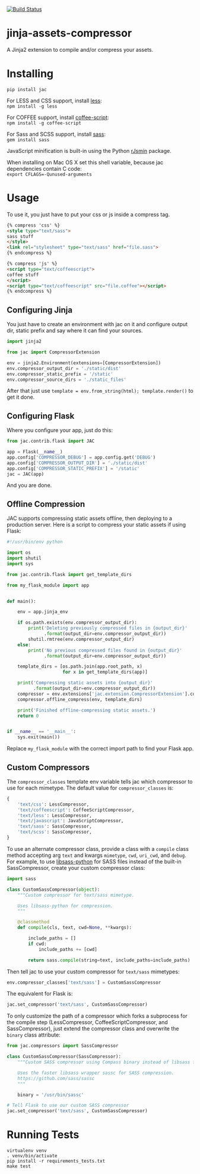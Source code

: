 [![Build Status](https://travis-ci.org/jaysonsantos/jinja-assets-compressor.png?branch=master)](https://travis-ci.org/jaysonsantos/jinja-assets-compressor)

jinja-assets-compressor
=======================

A Jinja2 extension to compile and/or compress your assets.

# Installing
```
pip install jac
```
For LESS and CSS support, install [less](https://www.npmjs.org/package/less):<br />
`npm install -g less`

For COFFEE support, install [coffee-script](https://www.npmjs.com/package/coffee-script):<br />
`npm install -g coffee-script`

For Sass and SCSS support, install [sass](https://rubygems.org/gems/sass):<br />
`gem install sass`

JavaScript minification is built-in using the Python [rJsmin](https://pypi.python.org/pypi/rjsmin) package.

When installing on Mac OS X set this shell variable, because jac dependencies contain C code:<br />
`export CFLAGS=-Qunused-arguments`

# Usage
To use it, you just have to put your css or js inside a compress tag.
```html
{% compress 'css' %}
<style type="text/sass">
sass stuff
</style>
<link rel="stylesheet" type="text/sass" href="file.sass">
{% endcompress %}

{% compress 'js' %}
<script type="text/coffeescript">
coffee stuff
</script>
<script type="text/coffeescript" src="file.coffee"></script>
{% endcompress %}
```

## Configuring Jinja
You just have to create an environment with jac on it and configure output dir, static prefix and say where it can find your sources.

```python
import jinja2

from jac import CompressorExtension

env = jinja2.Environment(extensions=[CompressorExtension])
env.compressor_output_dir = './static/dist'
env.compressor_static_prefix = '/static'
env.compressor_source_dirs = './static_files'
```
After that just use `template = env.from_string(html); template.render()` to get it done.

## Configuring Flask
Where you configure your app, just do this:

```python
from jac.contrib.flask import JAC

app = Flask(__name__)
app.config['COMPRESSOR_DEBUG'] = app.config.get('DEBUG')
app.config['COMPRESSOR_OUTPUT_DIR'] = './static/dist'
app.config['COMPRESSOR_STATIC_PREFIX'] = '/static'
jac = JAC(app)
```
And you are done.


## Offline Compression
JAC supports compressing static assets offline, then deploying to a production
server. Here is a script to compress your static assets if using Flask:

```python
#!/usr/bin/env python

import os
import shutil
import sys

from jac.contrib.flask import get_template_dirs

from my_flask_module import app


def main():

    env = app.jinja_env

    if os.path.exists(env.compressor_output_dir):
        print('Deleting previously compressed files in {output_dir}'
              .format(output_dir=env.compressor_output_dir))
        shutil.rmtree(env.compressor_output_dir)
    else:
        print('No previous compressed files found in {output_dir}'
              .format(output_dir=env.compressor_output_dir))

    template_dirs = [os.path.join(app.root_path, x)
                     for x in get_template_dirs(app)]

    print('Compressing static assets into {output_dir}'
          .format(output_dir=env.compressor_output_dir))
    compressor = env.extensions['jac.extension.CompressorExtension'].compressor
    compressor.offline_compress(env, template_dirs)

    print('Finished offline-compressing static assets.')
    return 0


if __name__ == '__main__':
    sys.exit(main())
```

Replace `my_flask_module` with the correct import path to find your Flask app.


## Custom Compressors

The `compressor_classes` template env variable tells jac which compressor to
use for each mimetype. The default value for `compressor_classes` is:
```python
{
    'text/css': LessCompressor,
    'text/coffeescript': CoffeeScriptCompressor,
    'text/less': LessCompressor,
    'text/javascript': JavaScriptCompressor,
    'text/sass': SassCompressor,
    'text/scss': SassCompressor,
}
```

To use an alternate compressor class, provide a class with a `compile` class
method accepting arg `text` and kwargs `mimetype`, `cwd`, `uri_cwd`, and
`debug`. For example, to use [libsass-python](https://github.com/dahlia/libsass-python)
for SASS files instead of the built-in SassCompressor, create your custom
compressor class:

```python
import sass

class CustomSassCompressor(object):
    """Custom compressor for text/sass mimetype.

    Uses libsass-python for compression.
    """

    @classmethod
    def compile(cls, text, cwd=None, **kwargs):

        include_paths = []
        if cwd:
            include_paths += [cwd]

        return sass.compile(string=text, include_paths=include_paths)
```

Then tell jac to use your custom compressor for `text/sass` mimetypes:

```python
env.compressor_classes['text/sass'] = CustomSassCompressor
```

The equivalent for Flask is:

```python
jac.set_compressor('text/sass', CustomSassCompressor)
```

To only customize the path of a compressor which forks a subprocess for the
compile step (LessCompressor, CoffeeScriptCompressor, and SassCompressor), just
extend the compressor class and overwrite the `binary` class attribute:

```python
from jac.compressors import SassCompressor

class CustomSassCompressor(SassCompressor):
    """Custom SASS compressor using Compass binary instead of libsass for text/sass mimetype.

    Uses the faster libsass wrapper sassc for SASS compression.
    https://github.com/sass/sassc
    """

    binary = '/usr/bin/sassc'

# Tell Flask to use our custom SASS compressor
jac.set_compressor('text/sass', CustomSassCompressor)
```


# Running Tests
```
virtualenv venv
. venv/bin/activate
pip install -r requirements_tests.txt
make test
```
